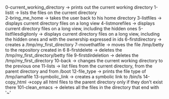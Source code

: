 0-current_working_directory -> prints out the current working directory
1-listit -> lists the files on the current directory	
2-bring_me_home -> takes the user back to his home directory
3-listfiles -> displays current directory files on a long view
4-listmorefiles -> displays current directory files on a long view, including the hidden ones
5-listfilesdigitonly -> displays current directory files on a long view, including the hidden ones and with the ownership expressed in ids
6-firstdirectory -> creates a /tmp/my_first_directory 
7-movethatfile -> moves the file /tmp/betty to the repository created in 6
8-firstdelete -> deletes the /tmp/my_first_directory/betty file
9-firstdirdeletion -> deletes the /tmp/my_first_directory 
10-back -> changes the current working directory to the previous one
11-lists -> list files from the current directory, from the parent directory and from /boot
12-file_type -> prints the file type of /tmp/iamafile
13-symbolic_link -> creates a symbolic link to /bin/ls
14-copy_html ->copy all html files to the parent directory only if they don't exist there
101-clean_emacs -> deletes all the files in the directory that end with '~'
